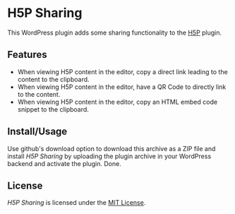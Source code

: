 # H5P Sharing
This WordPress plugin adds some sharing functionality to the [H5P](https://h5p.org) plugin.

## Features
* When viewing H5P content in the editor, copy a direct link leading to the content to the clipboard.
* When viewing H5P content in the editor, have a QR Code to directly link to the content.
* When viewing H5P content in the editor, copy an HTML embed code snippet to the clipboard.

## Install/Usage
Use github's download option to download this archive as a ZIP file and install _H5P Sharing_ by uploading the plugin archive in your WordPress backend
and activate the plugin. Done.

## License
_H5P Sharing_ is licensed under the [MIT License](https://github.com/otacke/h5p-sharing/blob/master/LICENSE).
